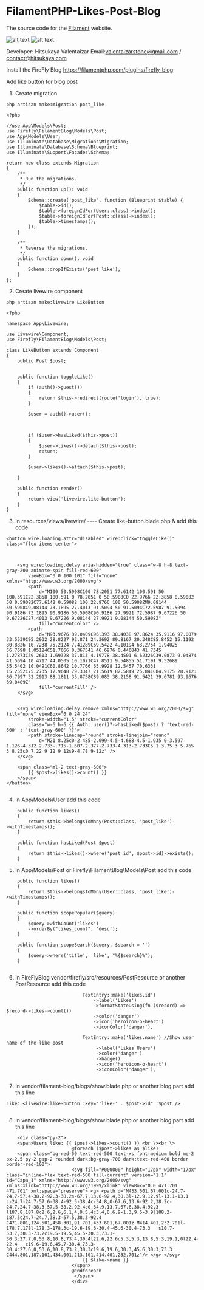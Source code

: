 # FilamentPHP-Likes-Post-Blog
The source code for the [Filament](https://filamentphp.com) website.

![alt text](https://github.com/Hitsukaya/FilamentPHP-Likes-Post-Blog/blob/main/blog%20post%20like%20button%20filamentphp.png "Like Button")
![alt text](https://github.com/Hitsukaya/FilamentPHP-Likes-Post-Blog/blob/main/Like%20button%20filamentphp.png "Like Button")

Developer: Hitsukaya Valentaizar
Email:valentaizarstone@gmail.com / contact@hitsukaya.com 

Install the FireFly Blog 
https://filamentphp.com/plugins/firefly-blog

Add like button for blog post
1. Create migration
```
php artisan make:migration post_like
```

```
<?php

//use App\Models\Post;
use Firefly\FilamentBlog\Models\Post;
use App\Models\User;
use Illuminate\Database\Migrations\Migration;
use Illuminate\Database\Schema\Blueprint;
use Illuminate\Support\Facades\Schema;

return new class extends Migration
{
    /**
     * Run the migrations.
     */
    public function up(): void
    {
        Schema::create('post_like', function (Blueprint $table) {
            $table->id();
            $table->foreignIdFor(User::class)->index();
            $table->foreignIdFor(Post::class)->index();
            $table->timestamps();
        });
    }

    /**
     * Reverse the migrations.
     */
    public function down(): void
    {
        Schema::dropIfExists('post_like');
    }
};

```
2. Create livewire component
```
php artisan make:livewire LikeButton
```
```
<?php

namespace App\Livewire;

use Livewire\Component;
use Firefly\FilamentBlog\Models\Post;

class LikeButton extends Component
{
    public Post $post;


    public function toggleLike()
    {
        if (auth()->guest())
        {
            return $this->redirect(route('login'), true);
        }

        $user = auth()->user();



        if ($user->hasLiked($this->post))
        {
            $user->likes()->detach($this->post);
            return;
        }

        $user->likes()->attach($this->post);

    }

    public function render()
    {
        return view('livewire.like-button');
    }
}
```
3. In resources/views/livewire/ ---- Create like-button.blade.php & add this code
```
<button wire.loading.attr="disabled" wire:click="toggleLike()" class="flex items-center">



    <svg wire:loading.delay aria-hidden="true" class="w-8 h-8 text-gray-200 animate-spin fill-red-600"
        viewBox="0 0 100 101" fill="none" xmlns="http://www.w3.org/2000/svg">
        <path
            d="M100 50.5908C100 78.2051 77.6142 100.591 50 100.591C22.3858 100.591 0 78.2051 0 50.5908C0 22.9766 22.3858 0.59082 50 0.59082C77.6142 0.59082 100 22.9766 100 50.5908ZM9.08144 50.5908C9.08144 73.1895 27.4013 91.5094 50 91.5094C72.5987 91.5094 90.9186 73.1895 90.9186 50.5908C90.9186 27.9921 72.5987 9.67226 50 9.67226C27.4013 9.67226 9.08144 27.9921 9.08144 50.5908Z"
            fill="currentColor" />
        <path
            d="M93.9676 39.0409C96.393 38.4038 97.8624 35.9116 97.0079 33.5539C95.2932 28.8227 92.871 24.3692 89.8167 20.348C85.8452 15.1192 80.8826 10.7238 75.2124 7.41289C69.5422 4.10194 63.2754 1.94025 56.7698 1.05124C51.7666 0.367541 46.6976 0.446843 41.7345 1.27873C39.2613 1.69328 37.813 4.19778 38.4501 6.62326C39.0873 9.04874 41.5694 10.4717 44.0505 10.1071C47.8511 9.54855 51.7191 9.52689 55.5402 10.0491C60.8642 10.7766 65.9928 12.5457 70.6331 15.2552C75.2735 17.9648 79.3347 21.5619 82.5849 25.841C84.9175 28.9121 86.7997 32.2913 88.1811 35.8758C89.083 38.2158 91.5421 39.6781 93.9676 39.0409Z"
            fill="currentFill" />
    </svg>


    <svg wire:loading.delay.remove xmlns="http://www.w3.org/2000/svg" fill="none" viewBox="0 0 24 24"
        stroke-width="1.5" stroke="currentColor"
        class="w-6 h-6 {{ Auth::user()?->hasLiked($post) ? 'text-red-600' : 'text-gray-600' }}">
        <path stroke-linecap="round" stroke-linejoin="round"
            d="M21 8.25c0-2.485-2.099-4.5-4.688-4.5-1.935 0-3.597 1.126-4.312 2.733-.715-1.607-2.377-2.733-4.313-2.733C5.1 3.75 3 5.765 3 8.25c0 7.22 9 12 9 12s9-4.78 9-12z" />
    </svg>

    <span class="ml-2 text-gray-600">
        {{ $post->likes()->count() }}
    </span>
</button>
 
```

4. In App\Models\User add this code
```
    public function likes()
    {
        return $this->belongsToMany(Post::class, 'post_like')->withTimestamps();
    }

    public function hasLiked(Post $post)
    {
        return $this->likes()->where('post_id', $post->id)->exists();
    }
```

5. In App\Models\Post or Firefly\FilamentBlog\Models\Post add this code
```
    public function likes()
    {
        return $this->belongsToMany(User::class, 'post_like')->withTimestamps();
    }

    public function scopePopular($query)
    {
        $query->withCount('likes')
        ->orderBy("likes_count", 'desc');
    }

    public function scopeSearch($query, $search = '')
    {
        $query->where('title', 'like', "%{$search}%");
    }
 
```
6. In FireFlyBlog vendor/firefly/src/resources/PostResource or another PostResource add this code
```
                            TextEntry::make('likes.id')
                                ->label('Likes')
                                ->formatStateUsing(fn ($record) => $record->likes->count())
                                ->color('danger')
                                ->icon('heroicon-o-heart')
                                ->iconColor('danger'),

                            TextEntry::make('likes.name') //Show user name of the like post
                                 ->label('Likes Users')
                                 ->color('danger')
                                 ->badge()
                                 ->icon('heroicon-o-heart')
                                 ->iconColor('danger'),
 
```

7. In vendor/filament-blog/blogs/show.blade.php or another blog part add this line
```
Like: <livewire:like-button :key="'like-' . $post->id" :$post />
 
```
8. In vendor/filament-blog/blogs/show.blade.php or another blog part add this line
```
    <div class="py-2">
    <span>Users like: {{ $post->likes->count() }} <br \><br \>
                        @foreach ($post->likes as $like)
    <span class="bg-red-50 text-red-500 text-xs font-medium bold me-2 px-2.5 py-2 gap-2 rounded dark:bg-gray-700 dark:text-red-400 border border-red-100">
                        <svg fill="#000000" height="17px" width="17px"  class="inline-flex text-red-500 fill-current" version="1.1" id="Capa_1" xmlns="http://www.w3.org/2000/svg" xmlns:xlink="http://www.w3.org/1999/xlink" viewBox="0 0 471.701 471.701" xml:space="preserve"> <g> <path d="M433.601,67.001c-24.7-24.7-57.4-38.2-92.3-38.2s-67.7,13.6-92.4,38.3l-12.9,12.9l-13.1-13.1  c-24.7-24.7-57.6-38.4-92.5-38.4c-34.8,0-67.6,13.6-92.2,38.2c-24.7,24.7-38.3,57.5-38.2,92.4c0,34.9,13.7,67.6,38.4,92.3   l187.8,187.8c2.6,2.6,6.1,4,9.5,4c3.4,0,6.9-1.3,9.5-3.9l188.2-187.5c24.7-24.7,38.3-57.5,38.3-92.4  C471.801,124.501,458.301,91.701,433.601,67.001z M414.401,232.701l-178.7,178l-178.3-178.3c-19.6-19.6-30.4-45.6-30.4-73.3   s10.7-53.7,30.3-73.2c19.5-19.5,45.5-30.3,73.1-30.3c27.7,0,53.8,10.8,73.4,30.4l22.6,22.6c5.3,5.3,13.8,5.3,19.1,0l22.4-22.4   c19.6-19.6,45.7-30.4,73.3-30.4c27.6,0,53.6,10.8,73.2,30.3c19.6,19.6,30.3,45.6,30.3,73.3 C444.801,187.101,434.001,213.101,414.401,232.701z"/> </g> </svg>
                            {{ $like->name }}
                        </span>
                        @endforeach
                         </span>
                        </div>
 
```
